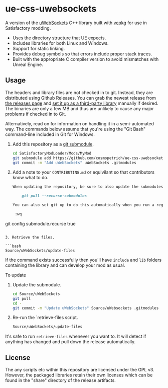 # ue-css-uwebsockets

A version of the [uWebSockets](https://github.com/uNetworking/uWebSockets) C++ library built with [vcpkg](https://github.com/microsoft/vcpkg) for use in Satisfactory modding.

- Uses the directory structure that UE expects.
- Includes libraries for both Linux and Windows.
- Support for static linking.
- Provides debug symbols so that errors include proper stack traces.
- Built with the appropriate C compiler version to avoid mismatches with Unreal Engine.

## Usage

The headers and library files are not checked in to git. Instead, they are distributed using Github Releases.
You can grab the newest release from [the releases page](https://github.com/cosmopetrich/ue-css-uwebsockets/releases) and
[set it up as a third-party library](https://docs.ficsit.app/satisfactory-modding/latest/Development/Cpp/thirdparty.html)
manually if desired. The binaries are only a few MB and thus are unlikely to cause any major problems if checked in to Git.

Alternatively, read on for information on handling it in a semi-automated way.
The commands below assume that you're using the "Git Bash" command-line included in Git for Windows.

1. Add this repository as a [git submodule](https://git-scm.com/book/en/v2/Git-Tools-Submodules).

   ```bash
   cd SatisfactoryModLoader/Mods/MyMod
   git submodule add https://github.com/cosmopetrich/ue-css-uwebsockets Source/uWebSockets
   git commit -m "Add uWebSockets" uWebSockets .gitmodules
   ```

2. Add a note to your `CONTRIBUTING.md` or equivilant so that contributors know what to do.

   ```markdown
   When updating the repository, be sure to also update the submodules.

       git pull --recurse-submodules

   You can also set git up to do this automatically when you run a regular `git pull`.

    :wq
git config submodule.recurse true
   ```

3. Retrieve the files.

   ```bash
   Source/uWebSockets/update-files
   ```

If the command exists successfully then you'll have `include` and `lib` folders containing the library and can develop your mod as usual.

To update

1. Update the submodule.

   ```bash
   cd Source/uWebSockets
   git pull
   cd -
   git commit -m "Update uWebSockets" Source/uWebsockets .gitmodules
   ```

2. Re-run the `retrieve-files script.


   ```bash
   Source/uWebSockets/update-files
   ```

It's safe to run `retrieve-files` whenever you want to. It will detect if anything has changed and pull down the release automatically.

## License

The any scripts etc within this repository are licensed under the GPL v3.
However, the packaged libraries retain their own licenses which can be found in the "share" directory of the release artifacts.
